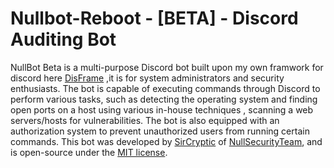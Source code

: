 # Nullbot-Reboot - [BETA] - Discord Auditing Bot

NullBot Beta is a multi-purpose Discord bot built upon my own framwork for discord here [DisFrame](https://github.com/orgs/NULL-Security-Team](https://github.com/SirCryptic/disframe)) ,it is for system administrators and security enthusiasts. The bot is capable of executing commands through Discord to perform various tasks, such as detecting the operating system and finding open ports on a host using various in-house techniques , scanning a web servers/hosts for vulnerabilities. The bot is also equipped with an authorization system to prevent unauthorized users from running certain commands. This bot was developed by [SirCryptic](https://github.com/sircryptic) of [NullSecurityTeam](https://github.com/orgs/NULL-Security-Team), and is open-source under the [MIT license](https://github.com/SirCryptic/Nullbot-Reboot/blob/main/LICENSE).
